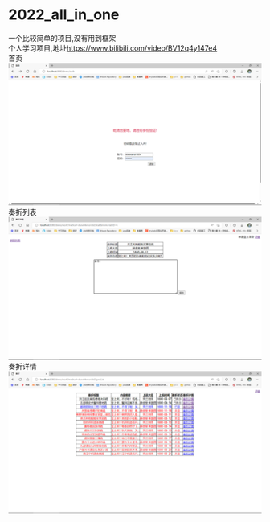 # 2022_all_in_one
一个比较简单的项目,没有用到框架  
个人学习项目,地址<a href>https://www.bilibili.com/video/BV12q4y147e4  
首页![image](https://github.com/Beanoung/2022_all_in_one/blob/main/pic/%E9%A6%96%E9%A1%B5.png)  
奏折列表![image](https://github.com/Beanoung/2022_all_in_one/blob/main/pic/%E5%A5%8F%E6%8A%98%E8%AF%A6%E6%83%85.png)  
奏折详情![image](https://github.com/Beanoung/2022_all_in_one/blob/main/pic/%E5%A5%8F%E6%8A%98%E5%88%97%E8%A1%A8.png)  
